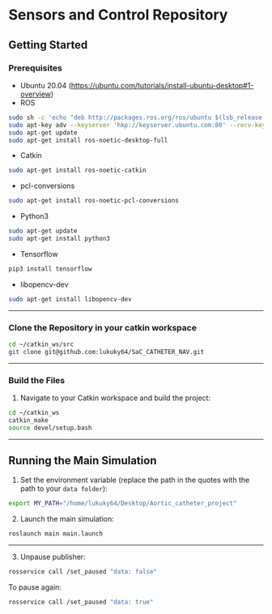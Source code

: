 # Sensors and Control Repository

## Getting Started

### Prerequisites
- Ubuntu 20.04 (https://ubuntu.com/tutorials/install-ubuntu-desktop#1-overview)
- ROS
```Bash
sudo sh -c 'echo "deb http://packages.ros.org/ros/ubuntu $(lsb_release -sc) main" > /etc/apt/sources.list.d/ros-latest.list'
sudo apt-key adv --keyserver 'hkp://keyserver.ubuntu.com:80' --recv-key C1CF6E31E6BADE8868B172B4F42ED6FBAB17C654
sudo apt-get update
sudo apt-get install ros-noetic-desktop-full
```
- Catkin
```Bash
sudo apt-get install ros-noetic-catkin
```
- pcl-conversions
```Bash
sudo apt-get install ros-noetic-pcl-conversions
```
- Python3
```Bash
sudo apt-get update
sudo apt-get install python3
```
- Tensorflow
```Bash
pip3 install tensorflow
```
- libopencv-dev
```Bash
sudo apt-get install libopencv-dev
```
---

### Clone the Repository in your catkin workspace
 
```bash
cd ~/catkin_ws/src
git clone git@github.com:lukuky64/SaC_CATHETER_NAV.git
```

---

### Build the Files

1. Navigate to your Catkin workspace and build the project:

```bash
cd ~/catkin_ws
catkin_make
source devel/setup.bash
```

---

## Running the Main Simulation

1. Set the environment variable (replace the path in the quotes with the path to your `data folder`):
```bash
export MY_PATH="/home/lukuky64/Desktop/Aortic_catheter_project"
```

2. Launch the main simulation:
```bash
roslaunch main main.launch
```
---

3. Unpause publisher:
```Bash
rosservice call /set_paused "data: false" 
```

To pause again:
```Bash
rosservice call /set_paused "data: true" 
```

